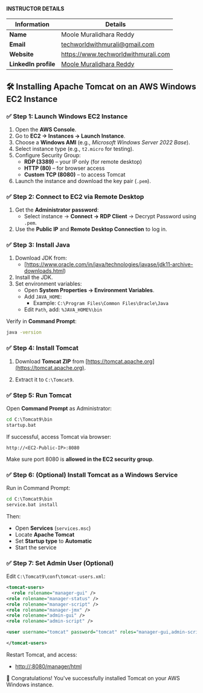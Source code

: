 #### INSTRUCTOR DETAILS

|  Information             | Details                                                                      |
|----------------------    |------------------------------------------------------------------------------|
| **Name**                 | Moole Muralidhara Reddy                                                      |
| **Email**                | techworldwithmurali@gmail.com                                                |
| **Website**              | https://www.techworldwithmurali.com               |
| **LinkedIn profile**     | [Moole Muralidhara Reddy](https://www.linkedin.com/in/moole-muralidhara-reddy) |

## 🛠️ Installing Apache Tomcat on an AWS Windows EC2 Instance

### ✅ Step 1: Launch Windows EC2 Instance

1. Open the **AWS Console**.
2. Go to **EC2 → Instances → Launch Instance**.
3. Choose a **Windows AMI** (e.g., *Microsoft Windows Server 2022 Base*).
4. Select instance type (e.g., `t2.micro` for testing).
5. Configure Security Group:
   - **RDP (3389)** – your IP only (for remote desktop)
   - **HTTP (80)** – for browser access
   - **Custom TCP (8080)** – to access Tomcat
6. Launch the instance and download the key pair (`.pem`).


### ✅ Step 2: Connect to EC2 via Remote Desktop

1. Get the **Administrator password**:
   - Select instance → **Connect → RDP Client** → Decrypt Password using `.pem`.
2. Use the **Public IP** and **Remote Desktop Connection** to log in.



### ✅ Step 3: Install Java

1. Download JDK from:
   - [https://www.oracle.com/in/java/technologies/javase/jdk11-archive-downloads.html) 
2. Install the JDK.
3. Set environment variables:
   - Open **System Properties → Environment Variables**.
   - Add `JAVA_HOME`:
     - Example: `C:\Program Files\Common Files\Oracle\Java`
   - Edit `Path`, add: `%JAVA_HOME%\bin`

Verify in **Command Prompt**:

```cmd
java -version
```

### ✅ Step 4: Install Tomcat

1. Download **Tomcat ZIP** from [https://tomcat.apache.org](https://tomcat.apache.org).

2. Extract it to `C:\Tomcat9`.


### ✅ Step 5: Run Tomcat

Open **Command Prompt** as Administrator:

```cmd
cd C:\Tomcat9\bin
startup.bat
```

If successful, access Tomcat via browser:

```
http://<EC2-Public-IP>:8080
```

Make sure port 8080 is **allowed in the EC2 security group**.

### ✅ Step 6: (Optional) Install Tomcat as a Windows Service

Run in Command Prompt:

```cmd
cd C:\Tomcat9\bin
service.bat install
```

Then:

- Open **Services** (`services.msc`)
- Locate **Apache Tomcat**
- Set **Startup type** to **Automatic**
- Start the service

### ✅ Step 7: Set Admin User (Optional)

Edit `C:\Tomcat9\conf\tomcat-users.xml`:

```xml
<tomcat-users>
  <role rolename="manager-gui" />
<role rolename="manager-status" />
<role rolename="manager-script" />
<role rolename="manager-jmx" />
<role rolename="admin-gui" />
<role rolename="admin-script" />

<user username="tomcat" password="tomcat" roles="manager-gui,admin-script, admin-gui,manager-status,manager-script,manager-jmx"/>

</tomcat-users>
```

Restart Tomcat, and access:

- [http://<EC2-IP>:8080/manager/html](http://<EC2-IP>:8080/manager/html)


🎉 Congratulations! You've successfully installed Tomcat on your AWS Windows instance.
